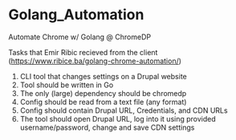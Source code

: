 # Golang_Automation
Automate Chrome w/ Golang @ ChromeDP 

Tasks that Emir Ribic recieved from the client (https://www.ribice.ba/golang-chrome-automation/)

1. CLI tool that changes settings on a Drupal website
2. Tool should be written in Go
3. The only (large) dependency should be chromedp
4. Config should be read from a text file (any format)
5. Config should contain Drupal URL, Credentials, and CDN URLs
6. The tool should open Drupal URL, log into it using provided username/password, change and save CDN settings
